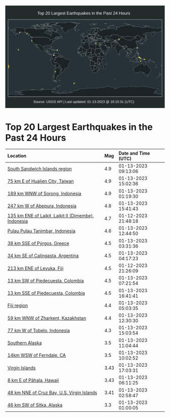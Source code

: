 ![Map](./map.png)

# Top 20 Largest Earthquakes in the Past 24 Hours

| Location | Mag | Date and Time (UTC) |
|:---|:---|:---|
| [South Sandwich Islands region](https://earthquake.usgs.gov/earthquakes/eventpage/us7000j43c) | 4.9 | 01-13-2023 09:13:06 |
| [75 km E of Hualien City, Taiwan](https://earthquake.usgs.gov/earthquakes/eventpage/us7000j46n) | 4.9 | 01-13-2023 15:02:36 |
| [189 km WNW of Sorong, Indonesia](https://earthquake.usgs.gov/earthquakes/eventpage/us7000j41h) | 4.9 | 01-13-2023 01:19:30 |
| [247 km W of Abepura, Indonesia](https://earthquake.usgs.gov/earthquakes/eventpage/us7000j47p) | 4.8 | 01-13-2023 15:41:43 |
| [135 km ENE of Laikit, Laikit II (Dimembe), Indonesia](https://earthquake.usgs.gov/earthquakes/eventpage/us7000j40q) | 4.7 | 01-12-2023 21:48:18 |
| [Pulau Pulau Tanimbar, Indonesia](https://earthquake.usgs.gov/earthquakes/eventpage/us7000j44s) | 4.6 | 01-13-2023 12:44:50 |
| [38 km SSE of Pýrgos, Greece](https://earthquake.usgs.gov/earthquakes/eventpage/us7000j41v) | 4.5 | 01-13-2023 03:31:36 |
| [34 km SE of Calingasta, Argentina](https://earthquake.usgs.gov/earthquakes/eventpage/us7000j420) | 4.5 | 01-13-2023 04:17:23 |
| [213 km ENE of Levuka, Fiji](https://earthquake.usgs.gov/earthquakes/eventpage/us7000j40n) | 4.5 | 01-12-2023 21:26:09 |
| [13 km SW of Piedecuesta, Colombia](https://earthquake.usgs.gov/earthquakes/eventpage/us7000j430) | 4.5 | 01-13-2023 07:21:54 |
| [13 km SSE of Piedecuesta, Colombia](https://earthquake.usgs.gov/earthquakes/eventpage/us7000j47t) | 4.5 | 01-13-2023 16:41:41 |
| [Fiji region](https://earthquake.usgs.gov/earthquakes/eventpage/us7000j42f) | 4.4 | 01-13-2023 05:03:35 |
| [59 km WNW of Zharkent, Kazakhstan](https://earthquake.usgs.gov/earthquakes/eventpage/us7000j44r) | 4.4 | 01-13-2023 12:30:30 |
| [77 km W of Tobelo, Indonesia](https://earthquake.usgs.gov/earthquakes/eventpage/us7000j46u) | 4.3 | 01-13-2023 15:03:54 |
| [Southern Alaska](https://earthquake.usgs.gov/earthquakes/eventpage/ak023lok8f6) | 3.5 | 01-13-2023 11:04:44 |
| [14km WSW of Ferndale, CA](https://earthquake.usgs.gov/earthquakes/eventpage/nc73831546) | 3.5 | 01-13-2023 10:02:52 |
| [Virgin Islands](https://earthquake.usgs.gov/earthquakes/eventpage/pr71392598) | 3.43 | 01-13-2023 17:03:31 |
| [8 km E of Pāhala, Hawaii](https://earthquake.usgs.gov/earthquakes/eventpage/hv73302552) | 3.43 | 01-13-2023 06:11:25 |
| [48 km NNE of Cruz Bay, U.S. Virgin Islands](https://earthquake.usgs.gov/earthquakes/eventpage/pr71392558) | 3.41 | 01-13-2023 02:58:47 |
| [46 km SW of Sitka, Alaska](https://earthquake.usgs.gov/earthquakes/eventpage/us7000j41e) | 3.3 | 01-13-2023 01:00:05 |
